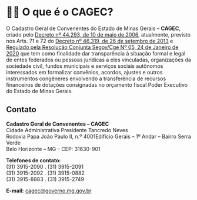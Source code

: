 # 🤷‍♀️ O que é o CAGEC?

O Cadastro Geral de Convenentes do Estado de Minas Gerais – **CAGEC**, criado pelo [Decreto nº 44.293, de 10 de maio de 2006](https://www.almg.gov.br/consulte/legislacao/completa/completa.html?tipo=DEC&num=44293&comp=&ano=2006), atualmente, previsto nos Arts. 71 e 72 do [Decreto nº 46.319, de 26 de setembro de 2013](https://www.almg.gov.br/consulte/legislacao/completa/completa.html?tipo=DEC&num=46319&comp=&ano=2013&aba=js_textoAtualizado#texto) e [Regulado pela Resolução Conjunta Segov/Cge Nº 05, 24 de Janeiro de 2020](http://sigconsaida.mg.gov.br/images/legislacao/Resoluo-Conjunta-SEGOV-CGE-n-05-de-24-de-janeiro-de-2020-.pdf) que tem como finalidade dar transparência à situação formal e legal de entes federados ou pessoas jurídicas a eles vinculadas, organizações da sociedade civil, fundos municipais e serviços sociais autônomos interessados em formalizar convênios, acordos, ajustes e outros instrumentos congêneres envolvendo a transferência de recursos financeiros de dotações consignadas no orçamento fiscal Poder Executivo do Estado de Minas Gerais.

## Contato

**Cadastro Geral de Convenentes – CAGEC**  
Cidade Administrativa Presidente Tancredo Neves  
Rodovia Papa João Paulo II, n.º 4001Edifício Gerais – 1º Andar – Bairro Serra Verde  
Belo Horizonte – MG – CEP: 31630-901  
  
**Telefones de contato:**  
\(31\) 3915-2090 . \(31\) 3915-2091  
\(31\) 3915-2092 . \(31\) 3915-0882  
\(31\) 3915-8883 . \(31\) 3915-2749  
  
**E-mail:** [cagec@governo.mg.gov.br](mailto:cagec@governo.mg.gov.br)

